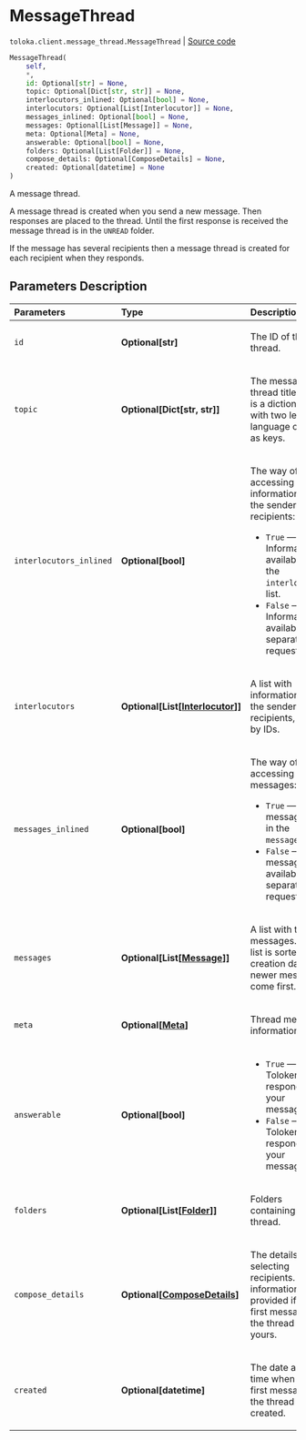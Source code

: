 # MessageThread
`toloka.client.message_thread.MessageThread` | [Source code](https://github.com/Toloka/toloka-kit/blob/v1.2.1/src/client/message_thread.py#L77)

```python
MessageThread(
    self,
    *,
    id: Optional[str] = None,
    topic: Optional[Dict[str, str]] = None,
    interlocutors_inlined: Optional[bool] = None,
    interlocutors: Optional[List[Interlocutor]] = None,
    messages_inlined: Optional[bool] = None,
    messages: Optional[List[Message]] = None,
    meta: Optional[Meta] = None,
    answerable: Optional[bool] = None,
    folders: Optional[List[Folder]] = None,
    compose_details: Optional[ComposeDetails] = None,
    created: Optional[datetime] = None
)
```

A message thread.


A message thread is created when you send a new message. Then responses are placed to the thread.
Until the first response is received the message thread is in the `UNREAD` folder.

If the message has several recipients then a message thread is created for each recipient when they responds.

## Parameters Description

| Parameters | Type | Description |
| :----------| :----| :-----------|
`id`|**Optional\[str\]**|<p>The ID of the thread.</p>
`topic`|**Optional\[Dict\[str, str\]\]**|<p>The message thread title. `topic` is a dictionary with two letter language codes as keys.</p>
`interlocutors_inlined`|**Optional\[bool\]**|<p>The way of accessing information about the sender and recipients:</p> <ul> <li>`True` — Information is available in the `interlocutors` list.</li> <li>`False` — Information is available on a separate request.</li> </ul>
`interlocutors`|**Optional\[List\[[Interlocutor](toloka.client.message_thread.Interlocutor.md)\]\]**|<p>A list with information about the sender and recipients, sorted by IDs.</p>
`messages_inlined`|**Optional\[bool\]**|<p>The way of accessing messages:</p> <ul> <li>`True` — The messages are in the `messages` list.</li> <li>`False` — The messages are available on a separate request.</li> </ul>
`messages`|**Optional\[List\[[Message](toloka.client.message_thread.MessageThread.Message.md)\]\]**|<p>A list with thread messages. The list is sorted by creation date: newer messages come first.</p>
`meta`|**Optional\[[Meta](toloka.client.message_thread.MessageThread.Meta.md)\]**|<p>Thread meta information.</p>
`answerable`|**Optional\[bool\]**|<ul> <li>`True` — Tolokers can respond to your messages.</li> <li>`False` — Tolokers can&#x27;t respond to your messages.</li> </ul>
`folders`|**Optional\[List\[[Folder](toloka.client.message_thread.Folder.md)\]\]**|<p>Folders containing the thread.</p>
`compose_details`|**Optional\[[ComposeDetails](toloka.client.message_thread.MessageThread.ComposeDetails.md)\]**|<p>The details of selecting recipients. This information is provided if the first message in the thread was yours.</p>
`created`|**Optional\[datetime\]**|<p>The date and time when the first message in the thread was created.</p>
